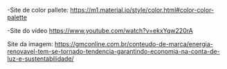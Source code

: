 -Site de color pallete: https://m1.material.io/style/color.html#color-color-palette

-Site do vídeo 
https://www.youtube.com/watch?v=ekxYqw220rA

Site da imagem:
https://gmconline.com.br/conteudo-de-marca/energia-renovavel-tem-se-tornado-tendencia-garantindo-economia-na-conta-de-luz-e-sustentabilidade/